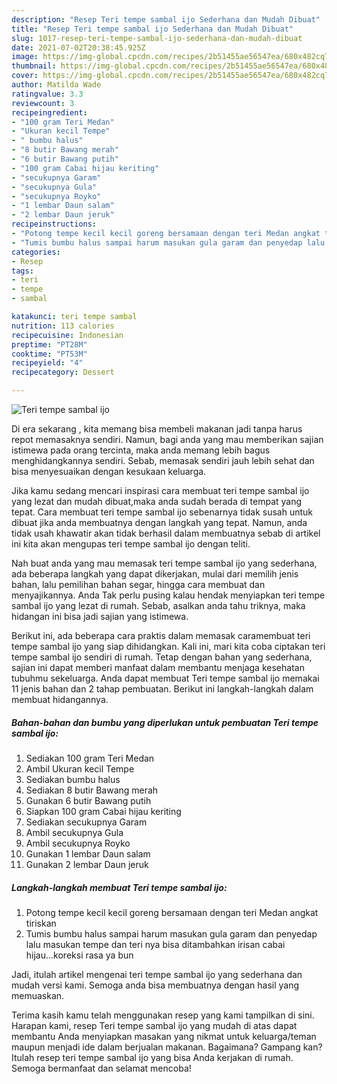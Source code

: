 ```yaml
---
description: "Resep Teri tempe sambal ijo Sederhana dan Mudah Dibuat"
title: "Resep Teri tempe sambal ijo Sederhana dan Mudah Dibuat"
slug: 1017-resep-teri-tempe-sambal-ijo-sederhana-dan-mudah-dibuat
date: 2021-07-02T20:38:45.925Z
image: https://img-global.cpcdn.com/recipes/2b51455ae56547ea/680x482cq70/teri-tempe-sambal-ijo-foto-resep-utama.jpg
thumbnail: https://img-global.cpcdn.com/recipes/2b51455ae56547ea/680x482cq70/teri-tempe-sambal-ijo-foto-resep-utama.jpg
cover: https://img-global.cpcdn.com/recipes/2b51455ae56547ea/680x482cq70/teri-tempe-sambal-ijo-foto-resep-utama.jpg
author: Matilda Wade
ratingvalue: 3.3
reviewcount: 3
recipeingredient:
- "100 gram Teri Medan"
- "Ukuran kecil Tempe"
- " bumbu halus"
- "8 butir Bawang merah"
- "6 butir Bawang putih"
- "100 gram Cabai hijau keriting"
- "secukupnya Garam"
- "secukupnya Gula"
- "secukupnya Royko"
- "1 lembar Daun salam"
- "2 lembar Daun jeruk"
recipeinstructions:
- "Potong tempe kecil kecil goreng bersamaan dengan teri Medan angkat tiriskan"
- "Tumis bumbu halus sampai harum masukan gula garam dan penyedap lalu masukan tempe dan teri nya bisa ditambahkan irisan cabai hijau...koreksi rasa ya bun"
categories:
- Resep
tags:
- teri
- tempe
- sambal

katakunci: teri tempe sambal 
nutrition: 113 calories
recipecuisine: Indonesian
preptime: "PT28M"
cooktime: "PT53M"
recipeyield: "4"
recipecategory: Dessert

---
```



![Teri tempe sambal ijo](https://img-global.cpcdn.com/recipes/2b51455ae56547ea/680x482cq70/teri-tempe-sambal-ijo-foto-resep-utama.jpg)

Di era  sekarang , kita memang bisa membeli makanan jadi tanpa harus repot memasaknya sendiri. Namun, bagi anda yang mau memberikan sajian istimewa pada orang tercinta, maka anda memang lebih bagus menghidangkannya sendiri. Sebab, memasak sendiri jauh lebih sehat dan bisa menyesuaikan dengan kesukaan keluarga.

Jika kamu sedang mencari inspirasi cara membuat teri tempe sambal ijo yang lezat dan mudah dibuat,maka anda sudah berada di tempat yang tepat. Cara membuat teri tempe sambal ijo  sebenarnya tidak susah untuk dibuat jika anda membuatnya dengan langkah yang tepat. Namun, anda tidak usah khawatir akan tidak berhasil dalam membuatnya 
sebab di artikel ini kita akan mengupas teri tempe sambal ijo dengan teliti.  



Nah buat anda yang mau memasak teri tempe sambal ijo yang sederhana, ada beberapa langkah yang dapat dikerjakan, mulai dari memilih jenis bahan, lalu pemilihan bahan segar, hingga cara membuat dan menyajikannya. Anda Tak perlu pusing kalau hendak menyiapkan teri tempe sambal ijo yang lezat di rumah. Sebab, asalkan anda  tahu triknya, maka hidangan ini bisa jadi sajian yang istimewa.

Berikut ini, ada beberapa cara praktis  dalam memasak caramembuat teri tempe sambal ijo yang siap dihidangkan. Kali ini, mari kita coba ciptakan teri tempe sambal ijo sendiri di rumah. Tetap dengan bahan yang sederhana, sajian ini dapat memberi manfaat dalam membantu menjaga kesehatan tubuhmu sekeluarga. Anda dapat membuat Teri tempe sambal ijo memakai 11 jenis bahan dan 2 tahap pembuatan. Berikut ini langkah-langkah dalam membuat hidangannya.

<!--inarticleads1-->

##### Bahan-bahan dan bumbu yang diperlukan untuk pembuatan Teri tempe sambal ijo:

1. Sediakan 100 gram Teri Medan
1. Ambil Ukuran kecil Tempe
1. Sediakan  bumbu halus
1. Sediakan 8 butir Bawang merah
1. Gunakan 6 butir Bawang putih
1. Siapkan 100 gram Cabai hijau keriting
1. Sediakan secukupnya Garam
1. Ambil secukupnya Gula
1. Ambil secukupnya Royko
1. Gunakan 1 lembar Daun salam
1. Gunakan 2 lembar Daun jeruk




<!--inarticleads2-->

##### Langkah-langkah membuat Teri tempe sambal ijo:

1. Potong tempe kecil kecil goreng bersamaan dengan teri Medan angkat tiriskan
1. Tumis bumbu halus sampai harum masukan gula garam dan penyedap lalu masukan tempe dan teri nya bisa ditambahkan irisan cabai hijau...koreksi rasa ya bun




Jadi, itulah artikel mengenai  teri tempe sambal ijo  yang sederhana dan mudah versi kami. Semoga anda bisa membuatnya dengan hasil yang memuaskan. 

Terima kasih kamu telah menggunakan resep yang kami tampilkan di sini. Harapan kami, resep  Teri tempe sambal ijo yang mudah di atas dapat membantu Anda menyiapkan masakan yang nikmat untuk keluarga/teman maupun menjadi ide dalam berjualan makanan. Bagaimana? Gampang kan? Itulah resep teri tempe sambal ijo yang bisa Anda kerjakan di rumah. Semoga bermanfaat dan selamat mencoba!

